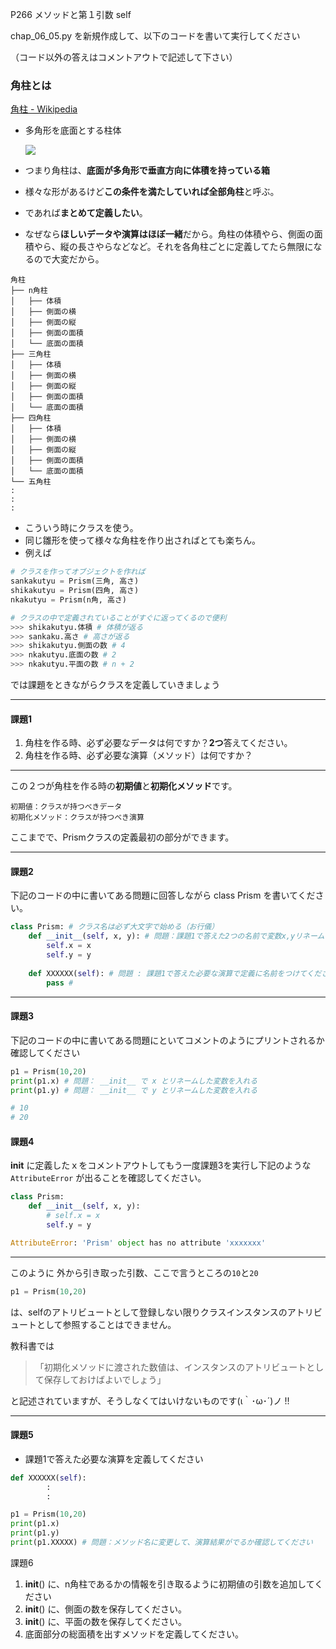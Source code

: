 P266 メソッドと第１引数 self

chap_06_05.py を新規作成して、以下のコードを書いて実行してください

（コード以外の答えはコメントアウトで記述して下さい）

> 

### 角柱とは

[角柱 - Wikipedia](https://ja.wikipedia.org/wiki/%E8%A7%92%E6%9F%B1)
+ 多角形を底面とする柱体

  ![](https://ksik-math.up.seesaa.net/image/kakutyu.gif)

+ つまり角柱は、**底面が多角形で垂直方向に体積を持っている箱**
+ 様々な形があるけど**この条件を満たしていれば全部角柱**と呼ぶ。
+ であれば**まとめて定義したい**。
+ なぜなら**ほしいデータや演算はほぼ一緒**だから。角柱の体積やら、側面の面積やら、縦の長さやらなどなど。それを各角柱ごとに定義してたら無限になるので大変だから。

```
角柱
├── n角柱
│   ├── 体積
│   ├── 側面の横
│   ├── 側面の縦
│   ├── 側面の面積
│   └── 底面の面積
├── 三角柱
│   ├── 体積
│   ├── 側面の横
│   ├── 側面の縦
│   ├── 側面の面積
│   └── 底面の面積
├── 四角柱
│   ├── 体積
│   ├── 側面の横
│   ├── 側面の縦
│   ├── 側面の面積
│   └── 底面の面積
└── 五角柱
:
:
:

```

+ こういう時にクラスを使う。
+ 同じ雛形を使って様々な角柱を作り出さればとても楽ちん。
+ 例えば

```python
# クラスを作ってオブジェクトを作れば
sankakutyu = Prism(三角, 高さ)
shikakutyu = Prism(四角, 高さ)
nkakutyu = Prism(n角, 高さ)

# クラスの中で定義されていることがすぐに返ってくるので便利
>>> shikakutyu.体積 # 体積が返る
>>> sankaku.高さ # 高さが返る
>>> shikakutyu.側面の数 # 4
>>> nkakutyu.底面の数 # 2
>>> nkakutyu.平面の数 # n + 2
```

では課題をときながらクラスを定義していきましょう

---
#### 課題1

1. 角柱を作る時、必ず必要なデータは何ですか？**2つ**答えてください。
1. 角柱を作る時、必ず必要な演算（メソッド）は何ですか？

---

この２つが角柱を作る時の**初期値**と**初期化メソッド**です。

    初期値：クラスが持つべきデータ
    初期化メソッド：クラスが持つべき演算

ここまでで、Prismクラスの定義最初の部分ができます。

---
#### 課題2

下記のコードの中に書いてある問題に回答しながら class Prism を書いてください。

```python
class Prism: # クラス名は必ず大文字で始める（お行儀）
    def __init__(self, x, y): # 問題：課題1で答えた2つの名前で変数x,yリネームしてください
        self.x = x 
        self.y = y 
    
    def XXXXXX(self): # 問題 : 課題1で答えた必要な演算で定義に名前をつけてください
        pass #
```

---

#### 課題3

下記のコードの中に書いてある問題にといてコメントのようにプリントされるか確認してください
```python
p1 = Prism(10,20)
print(p1.x) # 問題： __init__ で x とリネームした変数を入れる
print(p1.y) # 問題： __init__ で y とリネームした変数を入れる

# 10
# 20
```

#### 課題4

__init__ に定義したｘをコメントアウトしてもう一度課題3を実行し下記のような `AttributeError` が出ることを確認してください。

```python
class Prism:
    def __init__(self, x, y): 
        # self.x = x 
        self.y = y 
```
```python
AttributeError: 'Prism' object has no attribute 'xxxxxxx'
```

---

このように 外から引き取った引数、ここで言うところの`10`と`20`
```python
p1 = Prism(10,20)
```
は、selfのアトリビュートとして登録しない限りクラスインスタンスのアトリビュートとして参照することはできません。

教科書では
> 「初期化メソッドに渡された数値は、インスタンスのアトリビュートとして保存しておけばよいでしょう」

と記述されていますが、そうしなくてはいけないものです(ι｀･ω･´)ノ !!

---

#### 課題5

+ 課題1で答えた必要な演算を定義してください
```python
def XXXXXX(self): 
        :
        :

```

```python
p1 = Prism(10,20)
print(p1.x) 
print(p1.y) 
print(p1.XXXXX) # 問題：メソッド名に変更して、演算結果がでるか確認してください

```

課題6

1. __init__() に、n角柱であるかの情報を引き取るように初期値の引数を追加してください
1. __init__() に、側面の数を保存してください。
1. __init__() に、平面の数を保存してください。
1. 底面部分の総面積を出すメソッドを定義してください。

